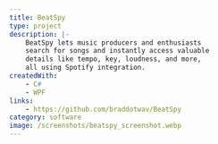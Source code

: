 ```yaml
---
title: BeatSpy
type: project
description: |-
    BeatSpy lets music producers and enthusiasts 
    search for songs and instantly access valuable 
    details like tempo, key, loudness, and more, 
    all using Spotify integration.
createdWith:
    - C#
    - WPF
links:
    - https://github.com/braddotwav/BeatSpy
category: software
image: /screenshots/beatspy_screenshot.webp
---
```

